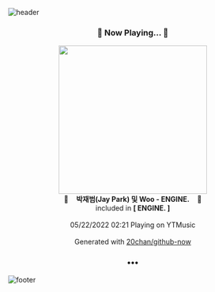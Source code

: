 ![header](https://capsule-render.vercel.app/api?type=wave&height=170&section=header&text=Hi.%20I'm%20SHIFT&fontColor=090707&fontAlignX=45&fontAlignY=65&fontSize=100)

<h3 align="center">🎵 Now Playing... 🎵</h3>
<p align="center">
  <a href="https://music.youtube.com/watch?v=g2m5bVadulM">
    <img width="300" src="https://lh3.googleusercontent.com/QeJD_zH-HZc3TklywNo9mJvjn98noYbEAxiKH7Ns394o02pDwUfnYN-rQAEYuJM-5MFeo_Ux_QhgIHg">
  </a>
  <br>
  🎵&nbsp&nbsp&nbsp <b>박재범(Jay Park) 및 Woo - ENGINE.</b> &nbsp&nbsp&nbsp🎵
  <br>
  included in <b>[ ENGINE. ]</b>
  
  <br />
  <br />
  05/22/2022 02:21 Playing on YTMusic
  <br />
  <br />
  Generated with <a href="https://github.com/20chan/github-now">20chan/github-now</a>
</p>

<h3 align="center">•••</h3>

![footer](https://capsule-render.vercel.app/api?type=wave&height=150&section=footer)
